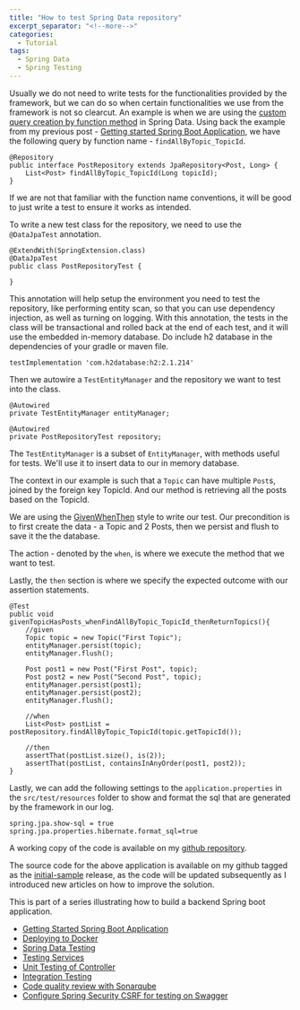 ```yaml
---
title: "How to test Spring Data repository"
excerpt_separator: "<!--more-->"
categories:
  - Tutorial
tags:
  - Spring Data
  - Spring Testing
---
```


Usually we do not need to write tests for the functionalities provided by the framework, but we can do so when certain functionalities we use from the framework is not so clearcut. An example is when we are using the [custom query creation by function method](https://docs.spring.io/spring-data/jpa/docs/current/reference/html/#repositories.query-methods.query-creation) in Spring Data. Using back the example from my previous post - [Getting started Spring Boot Application](https://thecodinganalyst.github.io/tutorial/Spring-boot-application-getting-started/), we have the following query by function name - `findAllByTopic_TopicId`.

```
@Repository
public interface PostRepository extends JpaRepository<Post, Long> {
    List<Post> findAllByTopic_TopicId(Long topicId);
}
```

If we are not that familiar with the function name conventions, it will be good to just write a test to ensure it works as intended. 

To write a new test class for the repository, we need to use the `@DataJpaTest` annotation.

```
@ExtendWith(SpringExtension.class)
@DataJpaTest
public class PostRepositoryTest {

}
```

This annotation will help setup the environment you need to test the repository, like performing entity scan, so that you can use dependency injection, as well as turning on logging. With this annotation, the tests in the class will be transactional and rolled back at the end of each test, and it will use the embedded in-memory database. Do include h2 database in the dependencies of your gradle or maven file. 

```
testImplementation 'com.h2database:h2:2.1.214'
```

Then we autowire a `TestEntityManager` and the repository we want to test into the class.

```
@Autowired
private TestEntityManager entityManager;

@Autowired
private PostRepositoryTest repository;
```

The `TestEntityManager` is a subset of `EntityManager`, with methods useful for tests. We'll use it to insert data to our in memory database. 

The context in our example is such that a `Topic` can have multiple `Post`s, joined by the foreign key TopicId. And our method is retrieving all the posts based on the TopicId. 

We are using the [GivenWhenThen](https://martinfowler.com/bliki/GivenWhenThen.html) style to write our test. Our precondition is to first create the data - a Topic and 2 Posts, then we persist and flush to save it the the database. 

The action - denoted by the `when`, is where we execute the method that we want to test. 

Lastly, the `then` section is where we specify the expected outcome with our assertion statements. 

```
@Test
public void givenTopicHasPosts_whenFindAllByTopic_TopicId_thenReturnTopics(){
    //given
    Topic topic = new Topic("First Topic");
    entityManager.persist(topic);
    entityManager.flush();

    Post post1 = new Post("First Post", topic);
    Post post2 = new Post("Second Post", topic);
    entityManager.persist(post1);
    entityManager.persist(post2);
    entityManager.flush();

    //when
    List<Post> postList = postRepository.findAllByTopic_TopicId(topic.getTopicId());

    //then
    assertThat(postList.size(), is(2));
    assertThat(postList, containsInAnyOrder(post1, post2));
}
```

Lastly, we can add the following settings to the `application.properties` in the `src/test/resources` folder to show and format the sql that are generated by the framework in our log.

```
spring.jpa.show-sql = true
spring.jpa.properties.hibernate.format_sql=true
```

A working copy of the code is available on my [github repository](https://github.com/thecodinganalyst/forum/blob/initial-sample/src/test/java/com/hevlar/forum/persistence/PostRepositoryTest.java).

The source code for the above application is available on my github tagged as the [initial-sample](https://github.com/thecodinganalyst/forum/tree/initial-sample) release, as the code will be updated subsequently as I introduced new articles on how to improve the solution.

This is part of a series illustrating how to build a backend Spring boot application.
- [Getting Started Spring Boot Application](https://thecodinganalyst.github.io/tutorial/Spring-boot-application-getting-started/)
- [Deploying to Docker](https://thecodinganalyst.github.io/tutorial/Deploying-mult-container-application-to-docker/)
- [Spring Data Testing](https://thecodinganalyst.github.io/tutorial/how-to-test-spring-data-repository/)
- [Testing Services](https://thecodinganalyst.github.io/tutorial/how-to-test-services-in-a-spring-boot-application/)
- [Unit Testing of Controller](https://thecodinganalyst.github.io/tutorial/how-to-unit-test-rest-controller-in-a-spring-boot-application/)
- [Integration Testing](https://thecodinganalyst.github.io/knowledgebase/how-to-do-integration-testing-in-spring-boot-rest-application/)
- [Code quality review with Sonarqube](https://www.thecodinganalyst.com/tutorial/integrate-code-quality-review-with-sonarqube/)
- [Configure Spring Security CSRF for testing on Swagger](https://www.thecodinganalyst.com/tutorial/Configure-spring-security-csrf-for-testing-on-swagger/)